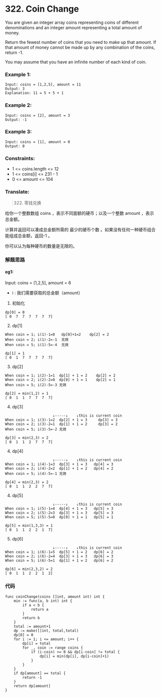 # 322. Coin Change

You are given an integer array coins representing coins of different denominations and an integer amount representing a total amount of money.

Return the fewest number of coins that you need to make up that amount. If that amount of money cannot be made up by any combination of the coins, return -1.

You may assume that you have an infinite number of each kind of coin.

### Example 1:

```
Input: coins = [1,2,5], amount = 11
Output: 3
Explanation: 11 = 5 + 5 + 1
```

### Example 2:

```
Input: coins = [2], amount = 3
Output: -1
```

### Example 3:

```
Input: coins = [1], amount = 0
Output: 0
```

### Constraints:

* 1 <= coins.length <= 12
* 1 <= coins[i] <= 231 - 1
* 0 <= amount <= 104

### Translate:

> 322. 零钱兑换

给你一个整数数组 coins ，表示不同面额的硬币；以及一个整数 amount ，表示总金额。

计算并返回可以凑成总金额所需的 最少的硬币个数 。如果没有任何一种硬币组合能组成总金额，返回-1 。

你可以认为每种硬币的数量是无限的。


### 解题思路

#### eg1:
Input: coins = [1,2,5], amount = 6


* i : 我们需要获取的总金额（amount）
1. 初始化
```
dp[0] = 0
[ 0  7  7  7  7  7  7]
```
2. dp[1] 
```
When coin = 1; i(1)-1=0   dp[0]+1=2    dp[2] = 2
When coin = 2; i(1)-2=-1  无效
When coin = 5; i(1)-5=-4  无效

dp[1] = 1
[ 0  1  7  7  7  7  7]
```
3. dp[2]
```
When coin = 1; i(2)-1=1  dp[1] + 1 = 2    dp[2] = 2
When coin = 2; i(2)-2=0  dp[0] + 1 = 1    dp[2] = 1
When coin = 5; i(2)-5=-3 无效

dp[2] = min(1,2) = 1
[ 0  1  1  7  7  7  7]
```
4. dp[3]
```
                      ↓-----↓    ↓this is current coin
When coin = 1; i(3)-1=2  dp[2] + 1 = 3     dp[3] = 3
When coin = 2; i(3)-2=1  dp[1] + 1 = 2     dp[3] = 2
When coin = 5; i(3)-5=-2 无效

dp[3] = min(2,3) = 2
[ 0  1  1  2  7  7  7]
```

4. dp[4]
```
                      ↓-----↓    ↓this is current coin
When coin = 1; i(4)-1=3  dp[3] + 1 = 3   dp[4] = 3
When coin = 2; i(4)-2=2  dp[1] + 1 = 2   dp[4] = 2
When coin = 5; i(4)-5=-1 无效

dp[4] = min(2,3) = 2
[ 0  1  1  2  2  7  7]
```

4. dp[5]
```
                      ↓-----↓    ↓this is current coin
When coin = 1; i(5)-1=4  dp[4] + 1 = 3   dp[5] = 3
When coin = 2; i(5)-2=3  dp[3] + 1 = 3   dp[5] = 3
When coin = 5; i(5)-5=0  dp[0] + 1 = 1   dp[5] = 1

dp[5] = min(1,3,3) = 1
[ 0  1  1  2  2  1  7]
```

5. dp[6]
```
                      ↓-----↓    ↓this is current coin
When coin = 1; i(6)-1=5  dp[5] + 1 = 2   dp[6] = 2
When coin = 2; i(6)-2=4  dp[3] + 1 = 3   dp[6] = 3
When coin = 5; i(6)-5=1  dp[1] + 1 = 2   dp[6] = 2

dp[6] = min(2,3,2) = 2
[ 0  1  1  2  2  1  2]
```

### 代码

```golang
func coinChange(coins []int, amount int) int {
	min := func(a, b int) int {
		if a < b {
			return a
		}
		return b
	}
	total := amount+1
	dp := make([]int, total,total)
	dp[0] = 0
	for i := 1; i <= amount; i++ {
		dp[i] = total
		for _, coin := range coins {
			if (i-coin) >= 0 && dp[i-coin] != total {
				dp[i] = min(dp[i], dp[i-coin]+1)
			}
		}
	}
	if dp[amount] == total {
		return -1
	}
	return dp[amount]
}
```